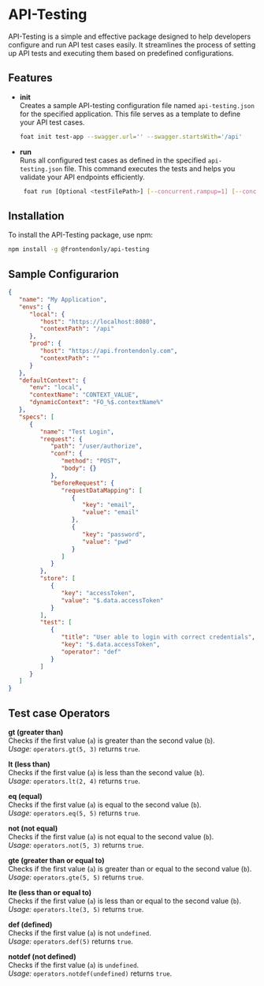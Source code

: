 # API-Testing

API-Testing is a simple and effective package designed to help developers configure and run API test cases easily. It streamlines the process of setting up API tests and executing them based on predefined configurations.


## Features

- **init <appName>**  
  Creates a sample API-testing configuration file named `api-testing.json` for the specified application. This file serves as a template to define your API test cases.

   ```bash
   foat init test-app --swagger.url='' --swagger.startsWith='/api'
   ```

- **run <testFilePath>**  
  Runs all configured test cases as defined in the specified `api-testing.json` file. This command executes the tests and helps you validate your API endpoints efficiently.

  ```bash
   foat run [Optional <testFilePath>] [--concurrent.rampup=1] [--concurrent.every=1000] [--concurrent.max=10]
  ```

## Installation
To install the API-Testing package, use npm:

```bash
npm install -g @frontendonly/api-testing
```

## Sample Configurarion
```json
{
   "name": "My Application",
   "envs": {
      "local": {
         "host": "https://localhost:8080",
         "contextPath": "/api"
      },
      "prod": {
         "host": "https://api.frontendonly.com",
         "contextPath": ""
      }
   },
   "defaultContext": {
      "env": "local",
      "contextName": "CONTEXT_VALUE",
      "dynamicContext": "FO_%$.contextName%"
   },
   "specs": [
      {
         "name": "Test Login",
         "request": {
            "path": "/user/authorize",
            "conf": {
               "method": "POST",
               "body": {}
            },
            "beforeRequest": {
               "requestDataMapping": [
                  {
                     "key": "email",
                     "value": "email"
                  },
                  {
                     "key": "password",
                     "value": "pwd"
                  }
               ]
            }
         },
         "store": [
            {
               "key": "accessToken",
               "value": "$.data.accessToken"
            }
         ],
         "test": [
            {
               "title": "User able to login with correct credentials",
               "key": "$.data.accessToken",
               "operator": "def"
            }
         ]
      }
   ]
}
```

## Test case Operators

**gt (greater than)**  
   Checks if the first value (`a`) is greater than the second value (`b`).  
   *Usage:* `operators.gt(5, 3)` returns `true`.

**lt (less than)**  
   Checks if the first value (`a`) is less than the second value (`b`).  
   *Usage:* `operators.lt(2, 4)` returns `true`.

**eq (equal)**  
   Checks if the first value (`a`) is equal to the second value (`b`).  
   *Usage:* `operators.eq(5, 5)` returns `true`.

**not (not equal)**  
   Checks if the first value (`a`) is not equal to the second value (`b`).  
   *Usage:* `operators.not(5, 3)` returns `true`.

**gte (greater than or equal to)**  
   Checks if the first value (`a`) is greater than or equal to the second value (`b`).  
   *Usage:* `operators.gte(5, 5)` returns `true`.

**lte (less than or equal to)**  
   Checks if the first value (`a`) is less than or equal to the second value (`b`).  
   *Usage:* `operators.lte(3, 5)` returns `true`.

**def (defined)**  
   Checks if the first value (`a`) is not `undefined`.  
   *Usage:* `operators.def(5)` returns `true`.

**notdef (not defined)**  
   Checks if the first value (`a`) is `undefined`.  
   *Usage:* `operators.notdef(undefined)` returns `true`.

